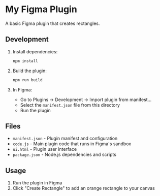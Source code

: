 # My Figma Plugin

A basic Figma plugin that creates rectangles.

## Development

1. Install dependencies:
   ```bash
   npm install
   ```

2. Build the plugin:
   ```bash
   npm run build
   ```

3. In Figma:
   - Go to Plugins → Development → Import plugin from manifest...
   - Select the `manifest.json` file from this directory
   - Run the plugin

## Files

- `manifest.json` - Plugin manifest and configuration
- `code.js` - Main plugin code that runs in Figma's sandbox
- `ui.html` - Plugin user interface
- `package.json` - Node.js dependencies and scripts

## Usage

1. Run the plugin in Figma
2. Click "Create Rectangle" to add an orange rectangle to your canvas
